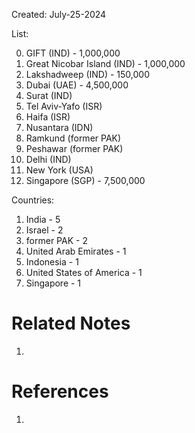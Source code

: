 Created: July-25-2024

List:

0. GIFT (IND) - 1,000,000
1. Great Nicobar Island (IND) - 1,000,000
2. Lakshadweep (IND) - 150,000
3. Dubai (UAE) - 4,500,000
4. Surat (IND)
5. Tel Aviv-Yafo (ISR)
6. Haifa (ISR)
7. Nusantara (IDN)
8. Ramkund (former PAK)
9. Peshawar (former PAK)
10. Delhi (IND)
11. New York (USA)
12. Singapore (SGP) - 7,500,000

Countries:

1. India - 5
2. Israel - 2
3. former PAK - 2
4. United Arab Emirates - 1
5. Indonesia - 1
6. United States of America - 1
7. Singapore - 1

# Related Notes

1. 
# References

1. 